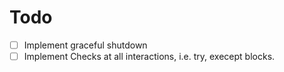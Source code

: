 # Todo

- [ ] Implement graceful shutdown
- [ ] Implement Checks at all interactions, i.e. try, execept blocks.
